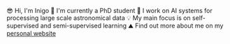 😎 Hi, I'm Inigo
🏫 I'm currently a PhD student
🤖 I work on AI systems for processing large scale astronomical data
💡 My main focus is on self-supervised and semi-supervised learning
⛰️ Find out more about me on my [personal website](https://inigoval.github.io/)

<!--
**inigoval/inigoval** is a ✨ _special_ ✨ repository because its `README.md` (this file) appears on your GitHub profile.

Here are some ideas to get you started:

- 🔭 I’m currently working on ...
- 🌱 I’m currently learning ...
- 👯 I’m looking to collaborate on ...
- 🤔 I’m looking for help with ...
- 💬 Ask me about ...
- 📫 How to reach me: ...
- 😄 Pronouns: ...
- ⚡ Fun fact: ...
-->
